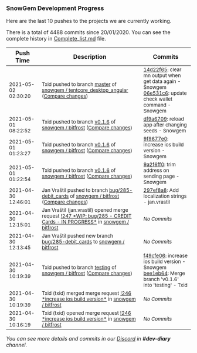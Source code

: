 
### SnowGem Development Progress

Here are the last 10 pushes to the projects we are currently working.

There is a total of 4488 commits since 20/01/2020. You can see the complete history in
 [Complete_list.md](Complete_list.md) file.

| Push Time | Description | Commits |
| --- | --- | --- |
| <sub>2021-05-02 02:30:20</sub> | <sub>Txid pushed to branch [master](https://gitlab.com/snowgem/tentcore_desktop_angular/commits/master) of [snowgem / tentcore\_desktop\_angular](https://gitlab.com/snowgem/tentcore_desktop_angular) ([Compare changes](https://gitlab.com/snowgem/tentcore_desktop_angular/compare/a5efac77f7c22021018037ae128fa68419571ff0...06e531c6046e96c2ae6361748dc4ba37fbe8706c))</sub> | <sub>[14d22f65](https://gitlab.com/snowgem/tentcore_desktop_angular/-/commit/14d22f65bf6b08effe062e46403a2dcad6ad82ac): clear mn output when get data again - Snowgem<br>[06e531c6](https://gitlab.com/snowgem/tentcore_desktop_angular/-/commit/06e531c6046e96c2ae6361748dc4ba37fbe8706c): update check wallet command - Snowgem</sub> |
| <sub>2021-05-01 08:22:52</sub> | <sub>Txid pushed to branch [v0\.1\.6](https://gitlab.com/snowgem/bitfrost/commits/v0.1.6) of [snowgem / bitfrost](https://gitlab.com/snowgem/bitfrost) ([Compare changes](https://gitlab.com/snowgem/bitfrost/compare/9f9677e0e59f7c07e4739cd2c847e4ca539c4670...df9a67092381e22a140131fa56872dc3d29088f2))</sub> | <sub>[df9a6709](https://gitlab.com/snowgem/bitfrost/-/commit/df9a67092381e22a140131fa56872dc3d29088f2): reload app after changing seeds - Snowgem</sub> |
| <sub>2021-05-01 01:23:27</sub> | <sub>Txid pushed to branch [v0\.1\.6](https://gitlab.com/snowgem/bitfrost/commits/v0.1.6) of [snowgem / bitfrost](https://gitlab.com/snowgem/bitfrost) ([Compare changes](https://gitlab.com/snowgem/bitfrost/compare/9a2f6ff055b8e3efa67053663306cde58be527fb...9f9677e0e59f7c07e4739cd2c847e4ca539c4670))</sub> | <sub>[9f9677e0](https://gitlab.com/snowgem/bitfrost/-/commit/9f9677e0e59f7c07e4739cd2c847e4ca539c4670): increase ios build version - Snowgem</sub> |
| <sub>2021-05-01 01:22:54</sub> | <sub>Txid pushed to branch [v0\.1\.6](https://gitlab.com/snowgem/bitfrost/commits/v0.1.6) of [snowgem / bitfrost](https://gitlab.com/snowgem/bitfrost) ([Compare changes](https://gitlab.com/snowgem/bitfrost/compare/f49cfe06264f4d5397a09f425257226b9d3da4c5...9a2f6ff055b8e3efa67053663306cde58be527fb))</sub> | <sub>[9a2f6ff0](https://gitlab.com/snowgem/bitfrost/-/commit/9a2f6ff055b8e3efa67053663306cde58be527fb): trim address on sending page - Snowgem</sub> |
| <sub>2021-04-30 12:46:01</sub> | <sub>Jan Vraštil pushed to branch [bug/285\-debit\_cards](https://gitlab.com/snowgem/bitfrost/commits/bug/285-debit_cards) of [snowgem / bitfrost](https://gitlab.com/snowgem/bitfrost) ([Compare changes](https://gitlab.com/snowgem/bitfrost/compare/de49d617db47cf56616b38d440d07900586609ee...297ef8a8492019373894bda1c8d17f6d5b7e5cab))</sub> | <sub>[297ef8a8](https://gitlab.com/snowgem/bitfrost/-/commit/297ef8a8492019373894bda1c8d17f6d5b7e5cab): Add localization strings - jan.vrastil</sub> |
| <sub>2021-04-30 12:15:01</sub> | <sub>Jan Vraštil (jan.vrastil) opened merge request [\!247 \*WIP: bug/285 \- CREDIT Cards \- IN PROGRESS\*](https://gitlab.com/snowgem/bitfrost/-/merge_requests/247) in [snowgem / bitfrost](https://gitlab.com/snowgem/bitfrost)</sub> | <sub>_No Commits_</sub> |
| <sub>2021-04-30 12:13:45</sub> | <sub>Jan Vraštil pushed new branch [bug/285\-debit\_cards](https://gitlab.com/snowgem/bitfrost/commits/bug/285-debit_cards) to [snowgem / bitfrost](https://gitlab.com/snowgem/bitfrost)</sub> | <sub>_No Commits_</sub> |
| <sub>2021-04-30 10:19:39</sub> | <sub>Txid pushed to branch [testing](https://gitlab.com/snowgem/bitfrost/commits/testing) of [snowgem / bitfrost](https://gitlab.com/snowgem/bitfrost) ([Compare changes](https://gitlab.com/snowgem/bitfrost/compare/2785765bdcfdbaeed09a62bc40e9ad261db3b63e...bee1eb64779d3b211e357de8e90692dee18de882))</sub> | <sub>[f49cfe06](https://gitlab.com/snowgem/bitfrost/-/commit/f49cfe06264f4d5397a09f425257226b9d3da4c5): increase ios build version - Snowgem<br>[bee1eb64](https://gitlab.com/snowgem/bitfrost/-/commit/bee1eb64779d3b211e357de8e90692dee18de882): Merge branch 'v0.1.6' into 'testing' - Txid</sub> |
| <sub>2021-04-30 10:19:39</sub> | <sub>Txid (txid) merged merge request [\!246 \*increase ios build version\*](https://gitlab.com/snowgem/bitfrost/-/merge_requests/246) in [snowgem / bitfrost](https://gitlab.com/snowgem/bitfrost)</sub> | <sub>_No Commits_</sub> |
| <sub>2021-04-30 10:16:19</sub> | <sub>Txid (txid) opened merge request [\!246 \*increase ios build version\*](https://gitlab.com/snowgem/bitfrost/-/merge_requests/246) in [snowgem / bitfrost](https://gitlab.com/snowgem/bitfrost)</sub> | <sub>_No Commits_</sub> |

_You can see more details and commits in our [Discord](https://discord.gg/zumGnbg) in **#dev-diary** channel._
